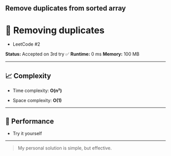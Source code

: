 ## Remove duplicates from sorted array
# 🧮 Removing duplicates
- LeetCode #2

**Status:** Accepted on 3rd try ✅ 
**Runtime:** 0 ms 
**Memory:** 100 MB

---

## 📈 Complexity

- Time complexity: **O(n²)**

- Space complexity: **O(1)**

---

## 🚀 Performance

- Try it yourself

---

> My personal solution is simple, but effective.